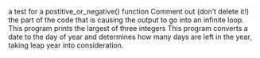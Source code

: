 a test for a postitive_or_negative() function 
 Comment out (don’t delete it!) the part of the code that is causing the output to go into an infinite loop.
This program prints the largest of three integers
This program converts a date to the day of year and determines how many days are left in the year, taking leap year into consideration.
